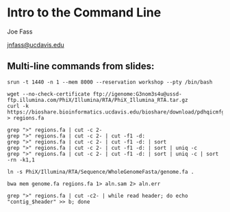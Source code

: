 Intro to the Command Line
==========================

Joe Fass

jnfass@ucdavis.edu

Multi-line commands from slides:
--------------------------------

    srun -t 1440 -n 1 --mem 8000 --reservation workshop --pty /bin/bash

    wget --no-check-certificate ftp://igenome:G3nom3s4u@ussd-ftp.illumina.com/PhiX/Illumina/RTA/PhiX_Illumina_RTA.tar.gz
    curl -k https://bioshare.bioinformatics.ucdavis.edu/bioshare/download/pdhqicmfgw2bra8/variant.neighborhoods.fa > regions.fa
   
    grep ">" regions.fa | cut -c 2-
    grep ">" regions.fa | cut -c 2- | cut -f1 -d:
    grep ">" regions.fa | cut -c 2- | cut -f1 -d: | sort
    grep ">" regions.fa | cut -c 2- | cut -f1 -d: | sort | uniq -c
    grep ">" regions.fa | cut -c 2- | cut -f1 -d: | sort | uniq -c | sort -rn -k1,1

    ln -s PhiX/Illumina/RTA/Sequence/WholeGenomeFasta/genome.fa .
    
    bwa mem genome.fa regions.fa 1> aln.sam 2> aln.err

    grep ">" regions.fa | cut -c2- | while read header; do echo "contig_$header" >> b; done




 

